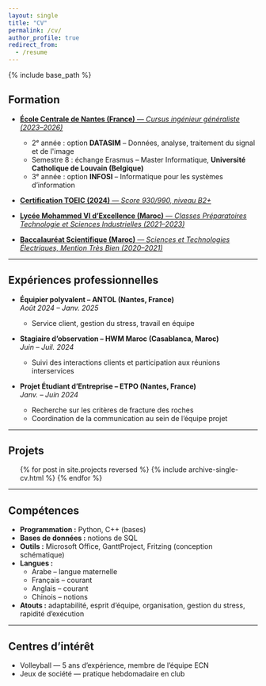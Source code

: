 ```yaml
---
layout: single
title: "CV"
permalink: /cv/
author_profile: true
redirect_from:
  - /resume
---
```


{% include base_path %}

## Formation

- [**École Centrale de Nantes (France)** — *Cursus ingénieur généraliste (2023–2026)*](/parcour/ECN)
  - 2ᵉ année : option **DATASIM** – Données, analyse, traitement du signal et de l'image  
  - Semestre 8 : échange Erasmus – Master Informatique, **Université Catholique de Louvain (Belgique)**  
  - 3ᵉ année : option **INFOSI** – Informatique pour les systèmes d’information  

- [**Certification TOEIC (2024)** — *Score 930/990, niveau B2+*](/parcour/TOEIC)

- [**Lycée Mohammed VI d’Excellence (Maroc)** — *Classes Préparatoires Technologie et Sciences Industrielles (2021–2023)*](/parcour/CPGE)

- [**Baccalauréat Scientifique (Maroc)** — *Sciences et Technologies Électriques, Mention Très Bien (2020–2021)*](/parcour/BAC)

---

## Expériences professionnelles

- **Équipier polyvalent – ANTOL (Nantes, France)**  
  *Août 2024 – Janv. 2025*  
  - Service client, gestion du stress, travail en équipe  

- **Stagiaire d’observation – HWM Maroc (Casablanca, Maroc)**  
  *Juin – Juil. 2024*  
  - Suivi des interactions clients et participation aux réunions interservices  

- **Projet Étudiant d’Entreprise – ETPO (Nantes, France)**  
  *Janv. – Juin 2024*  
  - Recherche sur les critères de fracture des roches  
  - Coordination de la communication au sein de l’équipe projet  

---

## Projets

<ul>
  {% for post in site.projects reversed %}
    {% include archive-single-cv.html %}
  {% endfor %}
</ul>

---

## Compétences

- **Programmation :** Python, C++ (bases)  
- **Bases de données :** notions de SQL  
- **Outils :** Microsoft Office, GanttProject, Fritzing (conception schématique)  
- **Langues :**  
  - Arabe – langue maternelle  
  - Français – courant  
  - Anglais – courant  
  - Chinois – notions  
- **Atouts :** adaptabilité, esprit d’équipe, organisation, gestion du stress, rapidité d’exécution  

---

## Centres d’intérêt

- Volleyball — 5 ans d’expérience, membre de l’équipe ECN  
- Jeux de société — pratique hebdomadaire en club  
